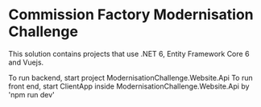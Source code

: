 # Commission Factory Modernisation Challenge

This solution contains projects that use .NET 6, Entity Framework Core 6 and Vuejs.

To run backend, start project ModernisationChallenge.Website.Api
To run front end, start ClientApp inside ModernisationChallenge.Website.Api by 'npm run dev'
